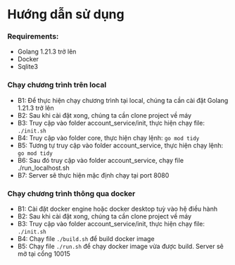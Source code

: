 # Hướng dẫn sử dụng

### Requirements:
- Golang 1.21.3 trở lên
- Docker
- Sqlite3

### Chạy chương trình trên local
- B1: Để thực hiện chạy chương trình tại local, chúng ta cần cài đặt Golang 1.21.3 trở lên
- B2: Sau khi cài đặt xong, chúng ta cần clone project về máy
- B3: Truy cập vào folder account_service/init, thực hiện chạy file: `./init.sh`
- B4: Truy cập vào folder core, thực hiện chạy lệnh: `go mod tidy`
- B5: Tương tự truy cập vào folder account_service, thực hiện chạy lệnh: `go mod tidy`
- B6: Sau đó truy cập vào folder account_service, chạy file ./run_localhost.sh
- B7: Server sẽ thực hiện mặc định chạy tại port 8080

### Chạy chương trình thông qua docker
- B1: Cài đặt docker engine hoặc docker desktop tuỳ vào hệ điều hành
- B2: Sau khi cài đặt xong, chúng ta cần clone project về máy
- B3: Truy cập vào folder account_service/init, thực hiện chạy file: `./init.sh`
- B4: Chạy file `./build.sh` để build docker image
- B5: Chạy file `./run.sh` để chạy docker image vừa được build. Server sẽ mở tại cổng 10015